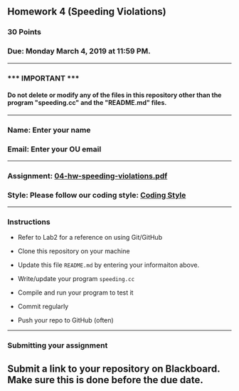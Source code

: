 ## Homework 4 (Speeding Violations)

### 30 Points

### Due: Monday March 4, 2019 at 11:59 PM.

---
### *** IMPORTANT ***
#### Do not delete or modify any of the files in this repository other than the program "speeding.cc" and the "README.md" files.

---

### Name: Enter your name

### Email: Enter your OU email

---

### Assignment: [04-hw-speeding-violations.pdf](04-hw-speeding-violations.pdf)

### Style: Please follow our coding style: [Coding Style](https://github.com/nasseef/cs2400/blob/master/docs/coding-style.md)

---

### Instructions

- Refer to Lab2 for a reference on using Git/GitHub
- Clone this repository on your machine

- Update this file `README.md` by entering your informaiton above.
- Write/update your program `speeding.cc`

- Compile and run your program to test it

- Commit regularly

- Push your repo to GitHub (often)

---

### Submitting your assignment

**Submit a link to your repository on Blackboard. Make sure this is done before the due date.**
---
